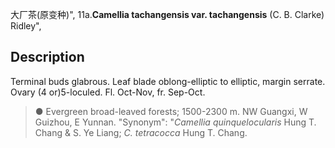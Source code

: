 大厂茶(原变种)",
11a.**Camellia tachangensis var. tachangensis** (C. B. Clarke) Ridley",

## Description
Terminal buds glabrous. Leaf blade oblong-elliptic to elliptic, margin serrate. Ovary (4 or)5-loculed. Fl. Oct-Nov, fr. Sep-Oct.

> ●  Evergreen broad-leaved forests; 1500-2300 m. NW Guangxi, W Guizhou, E Yunnan.
  "Synonym": "*Camellia quinquelocularis* Hung T. Chang &amp; S. Ye Liang; *C. tetracocca* Hung T. Chang.
